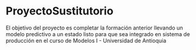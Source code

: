 # ProyectoSustitutorio
El objetivo del proyecto es completar la formación anterior llevando un modelo predictivo a un estado listo para que sea integrado en sistema de producción en el curso de Modelos I - Universidad de Antioquia
